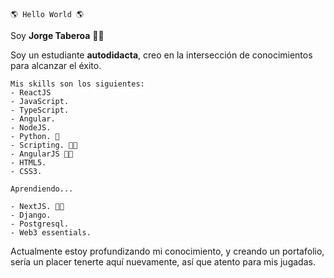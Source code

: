 	🌎 Hello World 🌎
 Soy **Jorge Taberoa** 🐱‍💻

Soy un estudiante **autodidacta**, creo en la intersección de conocimientos para alcanzar el éxito.

	Mis skills son los siguientes:
	- ReactJS
	- JavaScript.
	- TypeScript.
	- Angular.
	- NodeJS.
	- Python. 🐍
	- Scripting. 👨‍💻
	- AngularJS 👴👴
	- HTML5.
	- CSS3.

	Aprendiendo...
	
	- NextJS. 👨‍💻
	- Django.
	- Postgresql.
	- Web3 essentials.
	


Actualmente estoy profundizando mi conocimiento, y creando un portafolio, sería un placer tenerte aquí nuevamente, así que atento para mis jugadas. 
 

